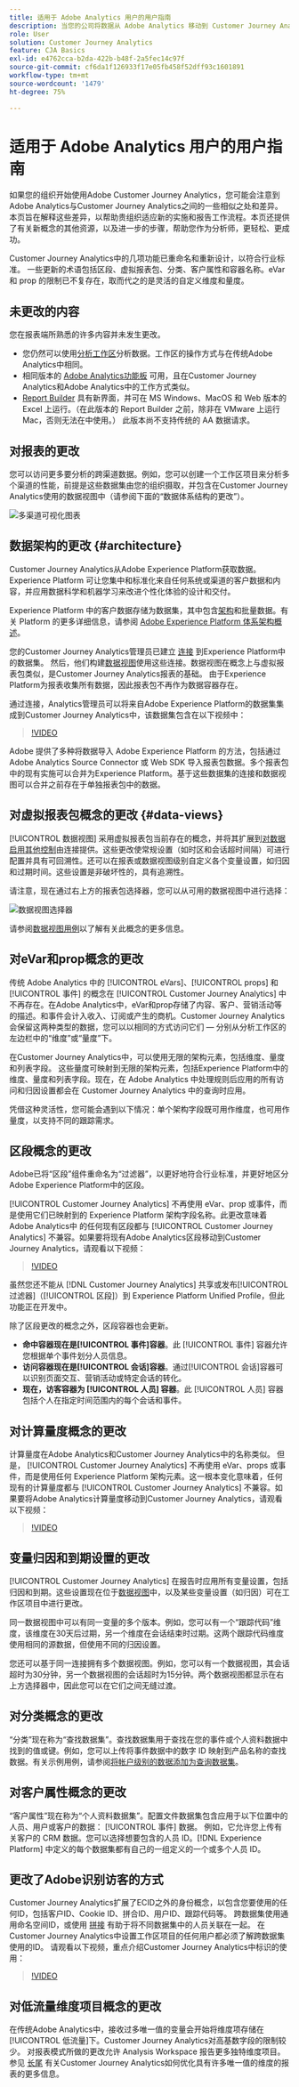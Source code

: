 ```yaml
---
title: 适用于 Adobe Analytics 用户的用户指南
description: 当您的公司将数据从 Adobe Analytics 移动到 Customer Journey Analytics 时，从用户的角度应该考虑什么
role: User
solution: Customer Journey Analytics
feature: CJA Basics
exl-id: e4762cca-b2da-422b-b48f-2a5fec14c97f
source-git-commit: cf6da1f126933f17e05fb458f52dff93c1601891
workflow-type: tm+mt
source-wordcount: '1479'
ht-degree: 75%

---
```


# 适用于 Adobe Analytics 用户的用户指南

如果您的组织开始使用Adobe Customer Journey Analytics，您可能会注意到Adobe Analytics与Customer Journey Analytics之间的一些相似之处和差异。 本页旨在解释这些差异，以帮助贵组织适应新的实施和报告工作流程。本页还提供了有关新概念的其他资源，以及进一步的步骤，帮助您作为分析师，更轻松、更成功。

Customer Journey Analytics中的几项功能已重命名和重新设计，以符合行业标准。 一些更新的术语包括区段、虚拟报表包、分类、客户属性和容器名称。eVar 和 prop 的限制已不复存在，取而代之的是灵活的自定义维度和量度。

## 未更改的内容

您在报表端所熟悉的许多内容并未发生更改。

* 您仍然可以使用[分析工作区](/help/analysis-workspace/home.md)分析数据。工作区的操作方式与在传统Adobe Analytics中相同。
* 相同版本的 [Adobe Analytics功能板](/help/mobile-app/home.md) 可用，且在Customer Journey Analytics和Adobe Analytics中的工作方式类似。
* [Report Builder](/help/report-builder/report-buider-overview.md) 具有新界面，并可在 MS Windows、MacOS 和 Web 版本的 Excel 上运行。（在此版本的 Report Builder 之前，除非在 VMware 上运行 Mac，否则无法在中使用。） 此版本尚不支持传统的 AA 数据请求。

## 对报表的更改

您可以访问更多要分析的跨渠道数据。例如，您可以创建一个工作区项目来分析多个渠道的性能，前提是这些数据集由您的组织摄取，并包含在Customer Journey Analytics使用的数据视图中（请参阅下面的“数据体系结构的更改”）。

![多渠道可视化图表](assets/cross-channel.png)

## 数据架构的更改 {#architecture}

Customer Journey Analytics从Adobe Experience Platform获取数据。 Experience Platform 可让您集中和标准化来自任何系统或渠道的客户数据和内容，并应用数据科学和机器学习来改进个性化体验的设计和交付。

Experience Platform 中的客户数据存储为数据集，其中包含[架构](https://experienceleague.adobe.com/docs/platform-learn/tutorials/schemas/schemas-and-experience-data-model.html?lang=zh-Hans)和批量数据。有关 Platform 的更多详细信息，请参阅 [Adobe Experience Platform 体系架构概述](https://experienceleague.adobe.com/docs/platform-learn/tutorials/intro-to-platform/basic-architecture.html?lang=zh-Hans)。

您的Customer Journey Analytics管理员已建立 [连接](/help/connections/create-connection.md) 到Experience Platform中的数据集。 然后，他们构建[数据视图](/help/data-views/data-views.md)使用这些连接。数据视图在概念上与虚拟报表包类似，是Customer Journey Analytics报表的基础。 由于Experience Platform为报表收集所有数据，因此报表包不再作为数据容器存在。

通过连接，Analytics管理员可以将来自Adobe Experience Platform的数据集集成到Customer Journey Analytics中，该数据集包含在以下视频中：

>[!VIDEO](https://video.tv.adobe.com/v/35111/?quality=12)

Adobe 提供了多种将数据导入 Adobe Experience Platform 的方法，包括通过 Adobe Analytics Source Connector 或 Web SDK 导入报表包数据。多个报表包中的现有实施可以合并为Experience Platform。基于这些数据集的连接和数据视图可以合并之前存在于单独报表包中的数据。

## 对虚拟报表包概念的更改 {#data-views}

[!UICONTROL 数据视图] 采用虚拟报表包当前存在的概念，并将其扩展到[对数据启用其他控制](/help/data-views/create-dataview.md)由连接提供。这些更改使常规设置（如时区和会话超时间隔）可进行配置并具有可回溯性。还可以在报表或数据视图级别自定义各个变量设置，如归因和过期时间。这些设置是非破坏性的，具有追溯性。

请注意，现在通过右上方的报表包选择器，您可以从可用的数据视图中进行选择：

![数据视图选择器](assets/data-views.png)

请参阅[数据视图用例](/help/use-cases/data-views/data-views-usecases.md)以了解有关此概念的更多信息。

## 对eVar和prop概念的更改

传统 Adobe Analytics 中的 [!UICONTROL eVars]、[!UICONTROL props] 和 [!UICONTROL 事件] 的概念在 [!UICONTROL Customer Journey Analytics] 中不再存在。在Adobe Analytics中，eVar和prop存储了内容、客户、营销活动等的描述。和事件会计入收入、订阅或产生的商机。Customer Journey Analytics 会保留这两种类型的数据，您可以以相同的方式访问它们 — 分别从分析工作区的左边栏中的“维度”或“量度”下。

在Customer Journey Analytics中，可以使用无限的架构元素，包括维度、量度和列表字段。 这些量度可映射到无限的架构元素，包括Experience Platform中的维度、量度和列表字段。现在，在 Adobe Analytics 中处理规则后应用的所有访问和归因设置都会在 Customer Journey Analytics 中的查询时应用。

凭借这种灵活性，您可能会遇到以下情况：单个架构字段既可用作维度，也可用作量度，以支持不同的跟踪需求。

## 区段概念的更改

Adobe已将“区段”组件重命名为“过滤器”，以更好地符合行业标准，并更好地区分Adobe Experience Platform中的区段。

[!UICONTROL Customer Journey Analytics] 不再使用 eVar、prop 或事件，而是使用它们已映射到的 Experience Platform 架构字段名称。此更改意味着 Adobe Analytics中 的任何现有区段都与 [!UICONTROL Customer Journey Analytics] 不兼容。如果要将现有Adobe Analytics区段移动到Customer Journey Analytics，请观看以下视频：

>[!VIDEO](https://video.tv.adobe.com/v/31982/?quality=12)

虽然您还不能从 [!DNL Customer Journey Analytics] 共享或发布[!UICONTROL 过滤器]（[!UICONTROL 区段]）到 Experience Platform Unified Profile，但此功能正在开发中。

除了区段更改的概念之外，区段容器也会更新。

* **命中容器现在是[!UICONTROL 事件]容器**。此 [!UICONTROL 事件] 容器允许您根据单个事件划分人员信息。
* **访问容器现在是[!UICONTROL 会话]容器**。通过[!UICONTROL 会话]容器可以识别页面交互、营销活动或特定会话的转化。
* **现在，访客容器为 [!UICONTROL 人员] 容器**。此 [!UICONTROL 人员] 容器包括个人在指定时间范围内的每个会话和事件。

## 对计算量度概念的更改

计算量度在Adobe Analytics和Customer Journey Analytics中的名称类似。 但是， [!UICONTROL Customer Journey Analytics] 不再使用 eVar、props 或事件，而是使用任何 Experience Platform 架构元素。这一根本变化意味着，任何现有的计算量度都与 [!UICONTROL Customer Journey Analytics] 不兼容。如果要将Adobe Analytics计算量度移动到Customer Journey Analytics，请观看以下视频：

>[!VIDEO](https://video.tv.adobe.com/v/31788/?quality=12)

## 变量归因和到期设置的更改

[!UICONTROL Customer Journey Analytics] 在报告时应用所有变量设置，包括归因和到期。这些设置现在位于[数据视图](/help/data-views/component-settings/persistence.md)中，以及某些变量设置（如归因）可在工作区项目中进行更改。

同一数据视图中可以有同一变量的多个版本。例如，您可以有一个“跟踪代码”维度，该维度在30天后过期，另一个维度在会话结束时过期。这两个跟踪代码维度使用相同的源数据，但使用不同的归因设置。

您还可以基于同一连接拥有多个数据视图。例如，您可以有一个数据视图，其会话超时为30分钟，另一个数据视图的会话超时为15分钟。两个数据视图都显示在右上方选择器中，因此您可以在它们之间无缝过渡。

## 对分类概念的更改

“分类”现在称为“查找数据集”。查找数据集用于查找在您的事件或个人资料数据中找到的值或键。例如，您可以上传将事件数据中的数字 ID 映射到产品名称的查找数据。有关示例用例，请参阅[将帐户级别的数据添加为查询数据集](/help/use-cases/b2b/b2b.md)。

## 对客户属性概念的更改

“客户属性”现在称为“个人资料数据集”。配置文件数据集包含应用于以下位置中的人员、用户或客户的数据： [!UICONTROL 事件] 数据。 例如，它允许您上传有关客户的 CRM 数据。您可以选择想要包含的人员 ID。[!DNL Experience Platform] 中定义的每个数据集都有自己的一组定义的一个或多个人员 ID。

## 更改了Adobe识别访客的方式

Customer Journey Analytics扩展了ECID之外的身份概念，以包含您要使用的任何ID，包括客户ID、Cookie ID、拼合ID、用户ID、跟踪代码等。 跨数据集使用通用命名空间ID，或使用 [拼接](../stitching/overview.md) 有助于将不同数据集中的人员关联在一起。 在Customer Journey Analytics中设置工作区项目的任何用户都必须了解跨数据集使用的ID。 请观看以下视频，重点介绍Customer Journey Analytics中标识的使用：

>[!VIDEO](https://video.tv.adobe.com/v/30750/?quality=12)

## 对低流量维度项目概念的更改

在传统Adobe Analytics中，接收过多唯一值的变量会开始将维度项存储在[!UICONTROL 低流量]下。Customer Journey Analytics对高基数字段的限制较少。 对报表模式所做的更改允许 Analysis Workspace 报告更多独特维度项目。参见 [长尾](../analysis-workspace/workspace-faq/long-tail.md) 有关Customer Journey Analytics如何优化具有许多唯一值的维度的报表的更多信息。
